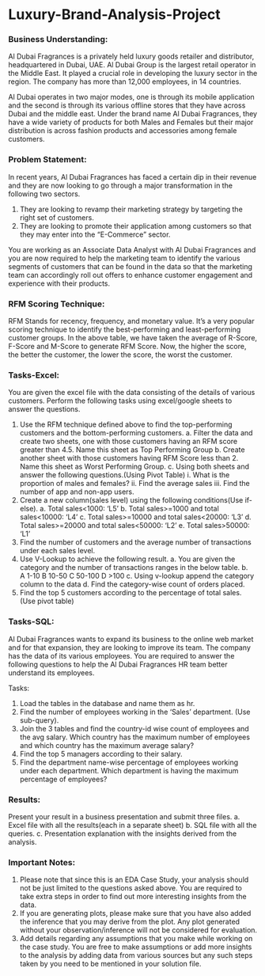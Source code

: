 # Luxury-Brand-Analysis-Project

### Business Understanding:

Al Dubai Fragrances is a privately held luxury goods retailer and distributor, headquartered in Dubai, UAE. Al Dubai Group is the largest retail operator in the Middle East. It played a crucial role in developing the luxury sector in the region. The company has more than 12,000 employees, in 14 countries.

Al Dubai operates in two major modes, one is through its mobile application and the second is through its various offline stores that they have across Dubai and the middle east. Under the brand name Al Dubai Fragrances, they have a wide variety of products for both Males and Females but their major distribution is across fashion products and accessories among female customers. 

### Problem Statement:

In recent years, Al Dubai Fragrances has faced a certain dip in their revenue and they are now looking to go through a major transformation in the following two sectors.
1.	They are looking to revamp their marketing strategy by targeting the right set of customers.
2.	They are looking to promote their application among customers so that they may enter into the “E-Commerce” sector.

You are working as an Associate Data Analyst with Al Dubai Fragrances and you are now required to help the marketing team to identify the various segments of customers that can be found in the data so that the marketing team can accordingly roll out offers to enhance customer engagement and experience with their products.

### RFM Scoring Technique:

RFM Stands for recency, frequency, and monetary value. It’s a very popular scoring technique to identify the best-performing and least-performing customer groups. 
In the above table, we have taken the average of R-Score, F-Score and M-Score to generate RFM Score. Now, the higher the score, the better the customer, the lower the score, the worst the customer.

### Tasks-Excel:
You are given the excel file with the data consisting of the details of various customers. Perform the following tasks using excel/google sheets to answer the questions.
1.	Use the RFM technique defined above to find the top-performing customers and the bottom-performing customers. 
a.	Filter the data and create two sheets, one with those customers having an RFM score greater than 4.5. Name this sheet as Top Performing Group
b.	Create another sheet with those customers having RFM Score less than 2. Name this sheet as Worst Performing Group.
c.	Using both sheets and answer the following questions.(Using Pivot Table)
i.	What is the proportion of males and females?
ii.	Find the average sales
iii.	Find the number of app and non-app users.
2.	Create a new column(sales level) using the following conditions(Use if-else).
a.	Total sales<1000: ‘L5’
b.	Total sales>=1000 and total sales<10000: ‘L4’
c.	Total sales>=10000 and total sales<20000: ‘L3’
d.	Total sales>=20000 and total sales<50000: ‘L2’
e.	Total sales>50000: ‘L1’
3.	Find the number of customers and the average number of transactions under each sales level.
4.	Use V-Lookup to achieve the following result.
a.	You are given the category and the number of transactions ranges in the below table. 
b.	
A	1-10
B	10-50
C	50-100
D	>100
c.	Using v-lookup append the category column to the data
d.	Find the category-wise count of orders placed.
5.	Find the top 5 customers according to the percentage of total sales. (Use pivot table)

### Tasks-SQL:

Al Dubai Fragrances wants to expand its business to the online web market and for that expansion, they are looking to improve its team. The company has the data of its various employees. You are required to answer the following questions to help the Al Dubai Fragrances HR team better understand its employees.

Tasks:

1.	Load the tables in the database and name them as hr.
2.	Find the number of employees working in the ‘Sales’ department. (Use sub-query).
3.	Join the 3 tables and find the country-id wise count of employees and the avg salary. Which country has the maximum number of employees and which country has the maximum average salary?
4.	Find the top 5 managers according to their salary.
5.	Find the department name-wise percentage of employees working under each department. Which department is having the maximum percentage of employees?

### Results:

Present your result in a business presentation and submit three files.
a.	Excel file with all the results(each in a separate sheet)
b.	SQL file with all the queries.
c.	Presentation explanation with the insights derived from the analysis.

### Important Notes:

1.	Please note that since this is an EDA Case Study, your analysis should not be just limited to the questions asked above. You are required to take extra steps in order to find out more interesting insights from the data.
2.	If you are generating plots, please make sure that you have also added the inference that you may derive from the plot. Any plot generated without your observation/inference will not be considered for evaluation.
3.	Add details regarding any assumptions that you make while working on the case study. You are free to make assumptions or add more insights to the analysis by adding data from various sources but any such steps taken by you need to be mentioned in your solution file.


